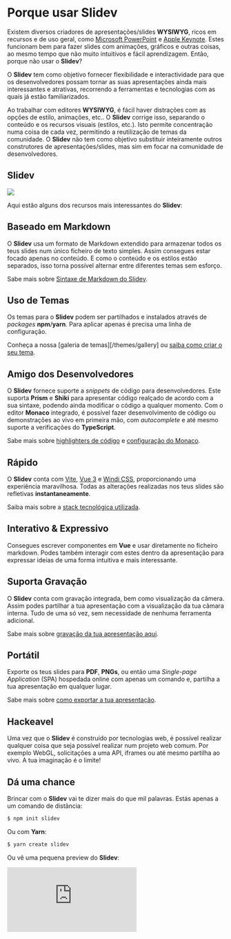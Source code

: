 # Porque usar **Slidev**

Existem diversos criadores de apresentações/slides **WYSIWYG**, ricos em recursos e de uso geral, como [Microsoft PowerPoint](https://www.microsoft.com/en-us/microsoft-365/powerpoint) e [Apple Keynote](https://www.apple.com/keynote/). Estes funcionam bem para fazer slides com animações, gráficos e outras coisas, ao mesmo tempo que não muito intuitivos e fácil aprendizagem. Então, porque não usar o **Slidev**?

O **Slidev** tem como objetivo fornecer flexibilidade e interactividade para que os desenvolvedores possam tornar as suas apresentações ainda mais interessantes e atrativas, recorrendo a ferramentas e tecnologias com as quais já estão familiarizados.

Ao trabalhar com editores **WYSIWYG**, é fácil haver distrações com as opções de estilo, animações, etc.. O **Slidev** corrige isso, separando o conteúdo e os recursos visuais (estilos, etc.). Isto permite concentração numa coisa de cada vez, permitindo a reutilização de temas da comunidade. O **Slidev** não tem como objetivo substituir inteiramente outros construtores de apresentações/slides, mas sim em focar na comunidade de desenvolvedores.

## Slidev

![](/screenshots/cover.png)

Aqui estão alguns dos recursos mais interessantes do **Slidev**:

## Baseado em Markdown

O **Slidev** usa um formato de Markdown extendido para armazenar todos os teus slides num único ficheiro de texto simples. Assim consegues estar focado apenas no conteúdo. E como o conteúdo e os estilos estão separados, isso torna possível alternar entre diferentes temas sem esforço.

Sabe mais sobre [Sintaxe de Markdown do Slidev](/guide/syntax).

## Uso de Temas

Os temas para o **Slidev** podem ser partilhados e instalados através de *packages* **npm**/**yarn**. Para aplicar apenas é precisa uma linha de configuração.

Conheça a nossa [galeria de temas][/themes/gallery] ou [saiba como criar o seu tema](/themes/write-a-theme).

## Amigo dos Desenvolvedores

O **Slidev** fornece suporte a *snippets* de código para desenvolvedores. Este suporta **Prism** e **Shiki** para apresentar código realçado de acordo com a sua sintaxe, podendo ainda modificar o código a qualquer momento. Com o editor **Monaco** integrado, é possível fazer desenvolvimento de código ou demonstrações ao vivo em primeira mão, com *autocomplete* e até mesmo suporte a verificações do **TypeScript**.

Sabe mais sobre [highlighters de código](/custom/highlighters) e [configuração do Monaco](/custom/config-monaco).


## Rápido

O **Slidev** conta com [Vite](https://vitejs.dev/), [Vue 3](https://v3.vuejs.org/) e [Windi CSS](https://windicss.org/), proporcionando uma experiência maravilhosa. Todas as alterações realizadas nos teus slides são refletivas **instantaneamente**.


Saiba mais sobre a [stack tecnológica utilizada](/guide/#tech-stack).

## Interativo & Expressivo

Consegues escrever componentes em **Vue** e usar diretamente no ficheiro markdown. Podes também interagir com estes dentro da apresentação para expressar ideias de uma forma intuitiva e mais interessante.

## Suporta Gravação

O **Slidev** conta com gravação integrada, bem como visualização da câmera. Assim podes partilhar a tua apresentação com a visualização da tua câmara interna. Tudo de uma só vez, sem necessidade de nenhuma ferramenta adicional.

Sabe mais sobre [gravação da tua apresentação aqui](/guide/recording).

## Portátil

Exporte os teus slides para **PDF**, **PNGs**, ou então uma *Single-page Application* (SPA) hospedada online com apenas um comando e, partilha a tua apresentação em qualquer lugar.

Sabe mais sobre [como exportar a tua apresentação](/guide/exporting).

## Hackeavel

Uma vez que o **Slidev** é construído por tecnologias web, é possível realizar qualquer coisa que seja possível realizar num projeto web comum. Por exemplo WebGL, solicitações a uma API, iframes ou até mesmo partilha ao vivo. A tua imaginação é o limite!

## Dá uma chance

Brincar com o **Slidev** vai te dizer mais do que mil palavras. Estás apenas a um comando de distância:


```bash
$ npm init slidev
```

Ou com **Yarn**:

```bash
$ yarn create slidev
```

Ou vê uma pequena preview do **Slidev**:

<div class="aspect-9/16 relative">
<iframe class="rounded w-full shadow-md border-none" src="https://www.youtube.com/embed/eW7v-2ZKZOU" title="YouTube video player" frameborder="0" allow="accelerometer; autoplay; clipboard-write; encrypted-media; gyroscope; picture-in-picture" allowfullscreen></iframe>
</div>
